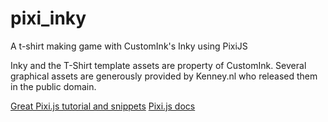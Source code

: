 # pixi_inky
A t-shirt making game with CustomInk's Inky using PixiJS

Inky and the T-Shirt template assets are property of CustomInk.
Several graphical assets are generously provided by Kenney.nl who released them in the public domain.

[Great Pixi.js tutorial and snippets](https://github.com/kittykatattack/learningPixi#loading)
[Pixi.js docs](http://pixijs.github.io/docs/PIXI.Texture.html)
